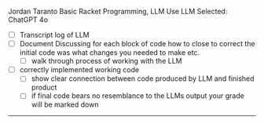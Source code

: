 Jordan Taranto
Basic Racket Programming, LLM Use
LLM Selected: ChatGPT 4o 

- [ ] Transcript log of LLM 
- [ ] Document Discussing for each block of code how to close to correct the initial code was what changes you needed to make etc. 
	- [ ] walk through process of working with the LLM 
- [ ] correctly implemented working code 
	- [ ] show clear connection between code produced by LLM and finished product 
	- [ ] if final code bears no resemblance to the LLMs output your grade will be marked down 
---
